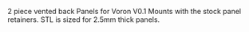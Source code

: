 2 piece vented back Panels for Voron V0.1
Mounts with the stock panel retainers. 
STL is sized for 2.5mm thick panels. 
